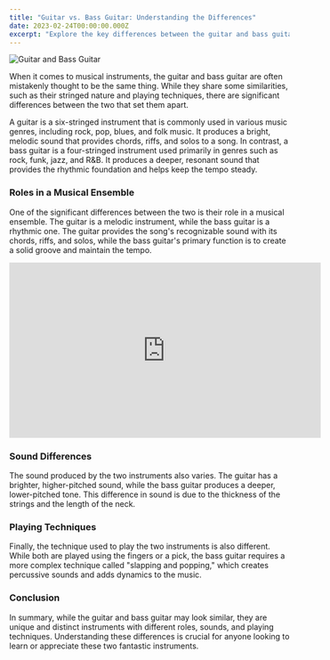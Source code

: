 ```yaml
---
title: "Guitar vs. Bass Guitar: Understanding the Differences"
date: 2023-02-24T00:00:00.000Z
excerpt: "Explore the key differences between the guitar and bass guitar, including their roles, sounds, and playing techniques."
---
```


![Guitar and Bass Guitar](https://musomatch.tempomobile.co.uk/blog/wp-content/uploads/2023/02/IMG_2711.jpg)

When it comes to musical instruments, the guitar and bass guitar are often mistakenly thought to be the same thing. While they share some similarities, such as their stringed nature and playing techniques, there are significant differences between the two that set them apart.

A guitar is a six-stringed instrument that is commonly used in various music genres, including rock, pop, blues, and folk music. It produces a bright, melodic sound that provides chords, riffs, and solos to a song. In contrast, a bass guitar is a four-stringed instrument used primarily in genres such as rock, funk, jazz, and R&B. It produces a deeper, resonant sound that provides the rhythmic foundation and helps keep the tempo steady.

### Roles in a Musical Ensemble

One of the significant differences between the two is their role in a musical ensemble. The guitar is a melodic instrument, while the bass guitar is a rhythmic one. The guitar provides the song's recognizable sound with its chords, riffs, and solos, while the bass guitar's primary function is to create a solid groove and maintain the tempo.

<iframe title="YouTube video player" src="https://www.youtube.com/embed/jMHsCK4uzj0" width="560" height="315" frameborder="0" allowfullscreen></iframe>

### Sound Differences

The sound produced by the two instruments also varies. The guitar has a brighter, higher-pitched sound, while the bass guitar produces a deeper, lower-pitched tone. This difference in sound is due to the thickness of the strings and the length of the neck.

### Playing Techniques

Finally, the technique used to play the two instruments is also different. While both are played using the fingers or a pick, the bass guitar requires a more complex technique called "slapping and popping," which creates percussive sounds and adds dynamics to the music.

### Conclusion

In summary, while the guitar and bass guitar may look similar, they are unique and distinct instruments with different roles, sounds, and playing techniques. Understanding these differences is crucial for anyone looking to learn or appreciate these two fantastic instruments.
